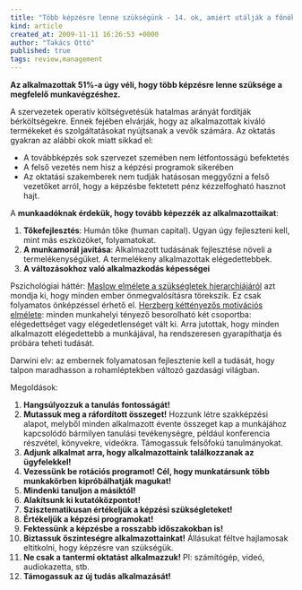 ```yaml
---
title: "Több képzésre lenne szükségünk - 14. ok, amiért utálják a főnököt"
kind: article
created_at: 2009-11-11 16:26:53 +0000
author: "Takács Ottó"
published: true
tags: review,management
---
```

__Az alkalmazottak 51%-a úgy véli, hogy több képzésre lenne szüksége a megfelelő munkavégzéshez.__


A szervezetek operatív költségvetésük hatalmas arányát fordítják bérköltségekre. Ennek fejében elvárják, hogy az alkalmazottak kiváló termékeket és szolgáltatásokat nyújtsanak a vevők számára. Az oktatás gyakran az alábbi okok miatt sikkad el:

* A továbbképzés sok szervezet szemében nem létfontosságú befektetés
* A felső vezetés nem hisz a képzési programok sikerében
* Az oktatási szakemberek nem tudják hatásosan meggyőzni a felső vezetőket arról, hogy a képzésbe fektetett pénz kézzelfogható hasznot hajt.

A __munkaadóknak érdekük, hogy tovább képezzék az alkalmazottaikat__:

1. __Tőkefejlesztés__: Humán tőke (human capital). Ugyan úgy fejleszteni kell, mint más eszközöket, folyamatokat.
2. __A munkamorál javítása__: Alkalmazott tudásának fejlesztése növeli a termelékenységüket. A termelékeny alkalmazottak elégedettebbek.
3. __A változásokhoz való alkalmazkodás képességei__

Pszichológiai háttér: [Maslow elmélete a szükségletek hierarchiájáról](http://hu.wikipedia.org/wiki/Maslow-piramis) azt mondja ki, hogy minden ember önmegvalósításra törekszik. Ez csak folyamatos önképzéssel érhető el. [Herzberg kéttényezős motivációs elmélete](http://books.google.hu/books?id=_-4XlDm7KagC&pg=PT69&lpg=PT69&dq=herzberg+k%C3%A9tt%C3%A9nyez%C5%91s+modellje&source=bl&ots=qZC7GykVEA&sig=zFjKlY9svUTyrDGkYa5Svfqilfo&hl=hu&ei=pO_VSp3XOtah_gaYoZzZAg&sa=X&oi=book_result&ct=result&resnum=10&ved=0CCQQ6AEwCQ#v=onepage&q=herzberg%20k%C3%A9tt%C3%A9nyez%C5%91s%20modellje&f=false): minden munkahelyi tényező besorolható két csoportba: elégedettséget vagy elégedetlenséget vált ki. Arra jutottak, hogy minden alkalmazott elégedettebb a munkájával, ha rendszeresen gyarapíthatja és próbára teheti tudását.

Darwini elv: az embernek folyamatosan fejlesztenie kell a tudását, hogy talpon maradhasson a rohamléptekben változó gazdasági világban.

Megoldások:

1. __Hangsúlyozzuk a tanulás fontosságát!__
2. __Mutassuk meg a ráfordított összeget!__ Hozzunk létre szakképzési alapot, melyből minden alkalmazott évente összeget kap a munkájához kapcsolódó bármilyen tanulási tevékenységre, például konferencia részvétel, könyvekre, videókra. Támogassuk felsőfokú tanulmányokat.
3. __Adjunk alkalmat arra, hogy alkalmazottaink találkozzanak az ügyfelekkel!__
4. __Vezessünk be rotációs programot! Cél, hogy munkatársunk több munkakörben kipróbálhatják magukat!__
5. __Mindenki tanuljon a másiktól!__
6. __Alakítsunk ki kutatóközpontot!__
7. __Szisztematikusan értékeljük a képzési szükségleteket!__
8. __Értékeljük a képzési programokat!__
9. __Fektessünk a képzésbe a rosszabb időszakokban is!__
10. __Biztassuk őszinteségre alkalmazottainkat!__ Állásukat féltve hajlamosak eltitkolni, hogy képzésre van szükségük.
11. __Ne csak a tantermi oktatást alkalmazzuk!__ Pl: számítógép, videó, audiokazetta, stb.
12. __Támogassuk az új tudás alkalmazását!__


<div class='old-comments'></div>